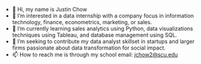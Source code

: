 - 👋 Hi, my name is Justin Chow
- 👀 I’m interested in a data internship with a company focus in information technology, finance, econometrics, marketing, or sales.  
- 🌱 I’m currently learning sales analytics using Python, data visualizations techniques using Tableau, and database management using SQL.
- 💞️ I’m seeking to contribute my data analyst skillset in startups and larger firms passionate about data transformation for social impact. 
- 📫 How to reach me is through my school email: jchow2@scu.edu

<!---
Jchow2/Jchow2 is a ✨ special ✨ repository because its `README.md` (this file) appears on your GitHub profile.
You can click the Preview link to take a look at your changes.
--->
